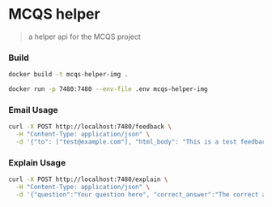 # MCQS helper

> a helper api for the MCQS project

### Build

```bash
docker build -t mcqs-helper-img .
```

```bash
docker run -p 7480:7480 --env-file .env mcqs-helper-img
```

### Email Usage

```bash
curl -X POST http://localhost:7480/feedback \
  -H "Content-Type: application/json" \
  -d '{"to": ["test@example.com"], "html_body": "This is a test feedback"}'
```

### Explain Usage

```bash
curl -X POST http://localhost:7480/explain \
  -H "Content-Type: application/json" \
  -d '{"question":"Your question here", "correct_answer":"The correct answer here"}'
```
